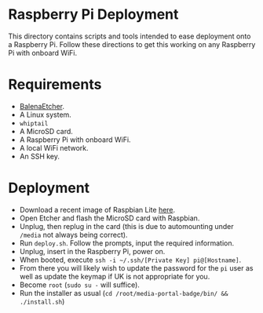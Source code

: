 # Raspberry Pi Deployment

This directory contains scripts and tools intended to ease deployment onto a Raspberry Pi. Follow these directions to get this working on any Raspberry Pi with onboard WiFi.

# Requirements

* [BalenaEtcher](https://www.balena.io/etcher/).
* A Linux system.
* `whiptail`
* A MicroSD card.
* A Raspberry Pi with onboard WiFi.
* A local WiFi network.
* An SSH key.

# Deployment

* Download a recent image of Raspbian Lite [here](https://downloads.raspberrypi.org/raspbian_lite_latest).
* Open Etcher and flash the MicroSD card with Raspbian.
* Unplug, then replug in the card (this is due to automounting under `/media` not always being correct).
* Run `deploy.sh`. Follow the prompts, input the required information.
* Unplug, insert in the Raspberry Pi, power on.
* When booted, execute `ssh -i ~/.ssh/[Private Key] pi@[Hostname]`.
* From there you will likely wish to update the password for the `pi` user as well as update the keymap if UK is not appropriate for you.
* Become `root` (`sudo su -` will suffice).
* Run the installer as usual (`cd /root/media-portal-badge/bin/ && ./install.sh`)